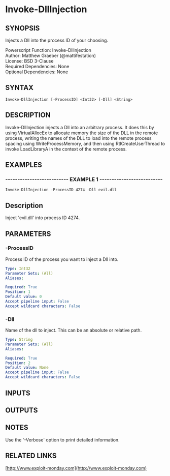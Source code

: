 # Invoke-DllInjection

## SYNOPSIS
Injects a Dll into the process ID of your choosing.

Powerscript Function: Invoke-DllInjection  
Author: Matthew Graeber (@mattifestation)  
License: BSD 3-Clause  
Required Dependencies: None  
Optional Dependencies: None

## SYNTAX

```
Invoke-DllInjection [-ProcessID] <Int32> [-Dll] <String>
```

## DESCRIPTION
Invoke-DllInjection injects a Dll into an arbitrary process.
It does this by using VirtualAllocEx to allocate memory the size of the
DLL in the remote process, writing the names of the DLL to load into the
remote process spacing using WriteProcessMemory, and then using RtlCreateUserThread
to invoke LoadLibraryA in the context of the remote process.

## EXAMPLES

### -------------------------- EXAMPLE 1 --------------------------
```
Invoke-DllInjection -ProcessID 4274 -Dll evil.dll
```

Description
-----------
Inject 'evil.dll' into process ID 4274.

## PARAMETERS

### -ProcessID
Process ID of the process you want to inject a Dll into.

```yaml
Type: Int32
Parameter Sets: (All)
Aliases: 

Required: True
Position: 1
Default value: 0
Accept pipeline input: False
Accept wildcard characters: False
```

### -Dll
Name of the dll to inject.
This can be an absolute or relative path.

```yaml
Type: String
Parameter Sets: (All)
Aliases: 

Required: True
Position: 2
Default value: None
Accept pipeline input: False
Accept wildcard characters: False
```

## INPUTS

## OUTPUTS

## NOTES
Use the '-Verbose' option to print detailed information.

## RELATED LINKS

[http://www.exploit-monday.com](http://www.exploit-monday.com)

